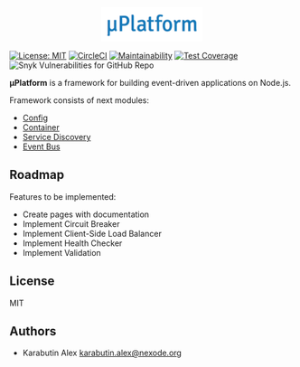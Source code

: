 <p align="center">
  <img src="https://github.com/KarabutinAlex/uplatform/raw/master/assets/logo.png" alt="μPlatform" width="180" height="60" />
</p>


[![License: MIT](https://img.shields.io/badge/License-MIT-brightgreen.svg)](https://opensource.org/licenses/MIT)
[![CircleCI](https://img.shields.io/circleci/project/github/KarabutinAlex/uplatform/master.svg)](https://circleci.com/gh/KarabutinAlex/uplatform/tree/master)
[![Maintainability](https://img.shields.io/codeclimate/maintainability/KarabutinAlex/uplatform.svg)](https://codeclimate.com/github/KarabutinAlex/uplatform/maintainability)
[![Test Coverage](https://img.shields.io/codeclimate/coverage/KarabutinAlex/uplatform.svg)](https://codeclimate.com/github/KarabutinAlex/uplatform/test_coverage)
![Snyk Vulnerabilities for GitHub Repo](https://img.shields.io/snyk/vulnerabilities/github/KarabutinAlex/uplatform.svg)

**μPlatform** is a framework for building event-driven applications on Node.js.

Framework consists of next modules:

* [Config](./packages/config)
* [Container](./packages/container)
* [Service Discovery](./packages/service-discovery)
* [Event Bus](./packages/event-bus)

## Roadmap

Features to be implemented:

* Create pages with documentation
* Implement Circuit Breaker
* Implement Client-Side Load Balancer
* Implement Health Checker
* Implement Validation

## License

MIT

## Authors

* Karabutin Alex <karabutin.alex@nexode.org>
